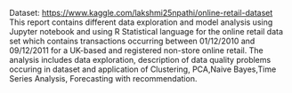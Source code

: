 Dataset: https://www.kaggle.com/lakshmi25npathi/online-retail-dataset
This report contains different data exploration and model analysis using Jupyter notebook and using R Statistical language for the online retail data set which contains transactions occurring between 01/12/2010 and 09/12/2011 for a UK-based and registered non-store online retail. The analysis includes data exploration, description of data quality problems occuring in dataset and application of Clustering, PCA,Naive Bayes,Time Series Analysis, Forecasting with recommendation.
